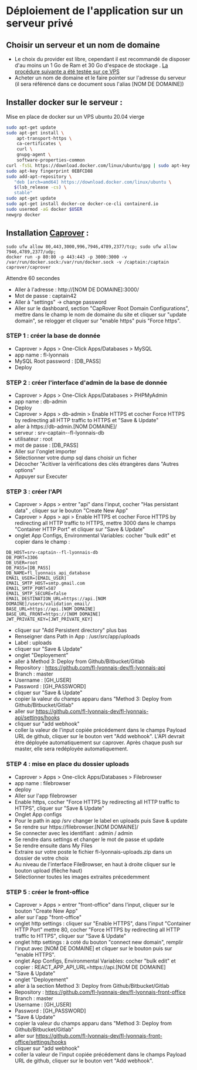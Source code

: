 # Déploiement de l'application sur un serveur privé

## Choisir un serveur et un nom de domaine 

* Le choix du provider est libre, cependant il est recommandé de disposer d'au moins un 1 Go de Ram et 30 Go d'espace de stockage . [La procédure suivante a été testée sur ce VPS](https://us.ovh.com/us/order/vps/?v=3#/vps/build?selection=~(range~'Essential~pricingMode~'default~flavor~'vps-essential-2-4-80~os~'ubuntu_20_04~datacenters~(SBG~1)))
* Acheter un nom de domaine et le faire pointer sur l'adresse du serveur (il sera référencé dans ce document sous l'alias [NOM DE DOMAINE])


## Installer docker sur le serveur :

Mise en place de docker sur un VPS ubuntu 20.04 vierge

```bash
sudo apt-get update
sudo apt-get install \
    apt-transport-https \
    ca-certificates \
    curl \
    gnupg-agent \
    software-properties-common
curl -fsSL https://download.docker.com/linux/ubuntu/gpg | sudo apt-key add -
sudo apt-key fingerprint 0EBFCD88
sudo add-apt-repository \
   "deb [arch=amd64] https://download.docker.com/linux/ubuntu \
   $(lsb_release -cs) \
   stable"
sudo apt-get update
sudo apt-get install docker-ce docker-ce-cli containerd.io
sudo usermod -aG docker $USER
newgrp docker 
```

## Installation [Caprover](https://caprover.com/docs/get-started.html) :

```
sudo ufw allow 80,443,3000,996,7946,4789,2377/tcp; sudo ufw allow 7946,4789,2377/udp;
docker run -p 80:80 -p 443:443 -p 3000:3000 -v /var/run/docker.sock:/var/run/docker.sock -v /captain:/captain caprover/caprover
```

Attendre 60 secondes

* Aller à l'adresse : http://[NOM DE DOMAINE]:3000/
* Mot de passe : captain42
* Aller à "settings" -> change password
* Aller sur le dashboard, section "CapRover Root Domain Configurations", mettre dans le champ le nom de domaine du site et cliquer sur "update domain", se relogger et cliquer sur "enable https" puis "Force https".

### STEP 1 : créer la base de donnée
  - Caprover > Apps > One-Click Apps/Databases > MySQL
  - app name : fl-lyonnais
  - MySQL Root password : [DB_PASS]
  - Deploy

### STEP 2 : créer l'interface d'admin de la base de donnée
  - Caprover > Apps > One-Click Apps/Databases > PHPMyAdmin
  - app name : db-admin
  - Deploy
  - Caprover > Apps > db-admin > Enable HTTPS et cocher Force HTTPS by redirecting all HTTP traffic to HTTPS et "Save & Update"
  - aller à https://<span>db-admin.[NOM DOMAINE]/</span>
  - serveur : srv-captain--fl-lyonnais-db
  - utilisateur : root
  - mot de passe : [DB_PASS]
  - Aller sur l'onglet importer
  - Sélectionner votre dump sql dans choisir un ficher
  - Décocher "Acitiver la vérifications des clés étrangères dans "Autres options"
  - Appuyer sur Executer

### STEP 3 : créer l'API
  - Caprover > Apps > entrer "api" dans l'input, cocher "Has persistant data" , cliquer sur le bouton "Create New App"
  - Caprover > Apps > api > Enable HTTPS et cocher Force HTTPS by redirecting all HTTP traffic to HTTPS, mettre 3000 dans le champs "Container HTTP Port" et cliquer sur "Save & Update"
  - onglet App Configs, Environmental Variables: cocher "bulk edit" et copier dans le champ :
```
DB_HOST=srv-captain--fl-lyonnais-db
DB_PORT=3306
DB_USER=root
DB_PASS=[DB_PASS]
DB_NAME=fl_lyonnais_api_database
EMAIL_USER=[EMAIL_USER]
EMAIL_SMTP_HOST=smtp.gmail.com
EMAIL_SMTP_PORT=587
EMAIL_SMTP_SECURE=false
EMAIL_DESTINATION_URL=https://api.[NOM DOMAINE]/users/validation_email/
BASE_URL=https://api.[NOM DOMAINE]
BASE_URL_FRONT=https://[NOM DOMAINE]
JWT_PRIVATE_KEY=[JWT_PRIVATE_KEY]
```
  - cliquer sur "Add Persistent directory" plus bas
  - Renseigner dans Path in App : /usr/src/app/uploads
  - Label : uploads
  - cliquer sur "Save & Update"
  - onglet "Deployement"
  - aller à Method 3: Deploy from Github/Bitbucket/Gitlab
  - Repository : https://github.com/fl-lyonnais-dev/fl-lyonnais-api
  - Branch : master
  - Username : [GH_USER]
  - Password : [GH_PASSWORD]
  - cliquer sur "Save & Update"
  - copier la valeur du champs apparu dans "Method 3: Deploy from Github/Bitbucket/Gitlab"
  - aller sur https://github.com/fl-lyonnais-dev/fl-lyonnais-api/settings/hooks
  - cliquer sur "add webhook"
  - coller la valeur de l'input copiée précédement dans le champs Payload URL de github, cliquer sur le bouton vert "Add webhook". L'API devrait être déployée automatiquement sur caprover. Après chaque push sur master, elle sera redéployée automatiquement.

### STEP 4 : mise en place du dossier  uploads
  - Caprover > Apps > One-click Apps/Databases > Filebrowser
  - app name : filebrowser
  - deploy
  - Aller sur l'app filebrowser
  - Enable https, cocher "Force HTTPS by redirecting all HTTP traffic to HTTPS", cliquer sur "Save & Update"
  - Onglet App configs
  - Pour le path in app /srv changer le label en uploads puis Save & update
  - Se rendre sur https://<span>filebrowser.[NOM DOMAINE]/</span>
  - Se connecter avec les identifiant : admin / admin 
  - Se rendre dans settings et changer le mot de passe et update
  - Se rendre ensuite dans My Files
  - Extraire sur votre poste le fichier fl-lyonnais-uploads.zip dans un dossier de votre choix
  - Au niveau de l'interface FileBrowser, en haut à droite cliquer sur le bouton upload (flèche haut)
  - Sélectionner toutes les images extraites précedemment

### STEP 5 : créer le front-office
  - Caprover > Apps > entrer "front-office" dans l'input, cliquer sur le bouton "Create New App"
  - aller sur l'app "front-office"
  - onglet http settings : cliquer sur "Enable HTTPS", dans l'input "Container HTTP Port" mettre 80,  cocher "Force HTTPS by redirecting all HTTP traffic to HTTPS", cliquer sur "Save & Update"
  - onglet http settings : à coté du bouton "connect new domain", remplir l'input avec [NOM DE DOMAINE] et cliquer sur le bouton puis sur "enable HTTPS".
  - onglet App Configs, Environmental Variables: cocher "bulk edit" et copier : REACT_APP_API_URL=https://<span>api.[NOM DE DOMAINE]</span>
  - "Save & Update"
  - onglet "Deployement"
  - aller à la section Method 3: Deploy from Github/Bitbucket/Gitlab
  - Repository : https://github.com/fl-lyonnais-dev/fl-lyonnais-front-office
  - Branch : master
  - Username : [GH_USER]
  - Password : [GH_PASSWORD]
  - "Save & Update"
  - copier la valeur du champs apparu dans "Method 3: Deploy from Github/Bitbucket/Gitlab"
  - aller sur https://github.com/fl-lyonnais-dev/fl-lyonnais-front-office/settings/hooks
  - cliquer sur "add webhook"
  - coller la valeur de l'input copiée précédement dans le champs Payload URL de github, cliquer sur le bouton vert "Add webhook". 
